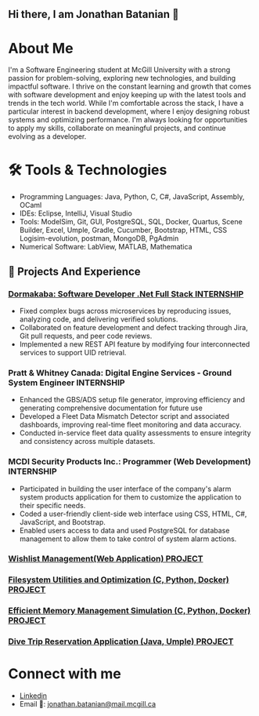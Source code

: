 ## Hi there, I am Jonathan Batanian 👋
# About Me 

I'm a Software Engineering student at McGill University with a strong passion for problem-solving, exploring new technologies, and building impactful software. I thrive on the constant learning and growth that comes with software development and enjoy keeping up with the latest tools and trends in the tech world.
While I'm comfortable across the stack, I have a particular interest in backend development, where I enjoy designing robust systems and optimizing performance. I'm always looking for opportunities to apply my skills, collaborate on meaningful projects, and continue evolving as a developer.

# 🛠️ Tools & Technologies 
- Programming Languages: Java, Python, C, C#, JavaScript, Assembly, OCaml
- IDEs: Eclipse, IntelliJ, Visual Studio
- Tools: ModelSim, Git, GUI, PostgreSQL, SQL, Docker, Quartus, Scene Builder, Excel, Umple, Gradle, Cucumber, Bootstrap, HTML, CSS Logisim-evolution, postman, MongoDB, PgAdmin
- Numerical Software: LabView, MATLAB, Mathematica

## 💼 Projects And Experience
### [Dormakaba: Software Developer .Net Full Stack INTERNSHIP](https://mcgill-my.sharepoint.com/:p:/r/personal/jonathan_batanian_mail_mcgill_ca/Documents/Presentation-EndOfInternship.pptx?d=wda87be3b4da144e483795425aa0fb92b&csf=1&web=1&e=zbnmkK)
- Fixed complex bugs across microservices by reproducing issues, analyzing code, and delivering verified 
solutions.
- Collaborated on feature development and defect tracking through Jira, Git pull requests, and peer code 
reviews.
- Implemented a new REST API feature by modifying four interconnected services to support UID retrieval.
### Pratt & Whitney Canada: Digital Engine Services - Ground System Engineer INTERNSHIP
- Enhanced the GBS/ADS setup file generator, improving efficiency and generating comprehensive 
documentation for future use
- Developed a Fleet Data Mismatch Detector script and associated dashboards, improving real-time fleet 
monitoring and data accuracy.
- Conducted in-service fleet data quality assessments to ensure integrity and consistency across multiple 
datasets.
### MCDI Security Products Inc.: Programmer (Web Development) INTERNSHIP
- Participated in building the user interface of the company's alarm system products application for them to 
customize the application to their specific needs.
- Coded a user-friendly client-side web interface using CSS, HTML, C#, JavaScript, and Bootstrap.
- Enabled users access to data and used PostgreSQL for database management to allow them to take 
control of system alarm actions.


### [Wishlist Management(Web Application) PROJECT](https://github.com/estefaniavazquez/Listful)
### [Filesystem Utilities and Optimization (C, Python, Docker) PROJECT](https://github.com/madebysimone/310A/tree/main/a2)
### [Efficient Memory Management Simulation (C, Python, Docker) PROJECT](https://github.com/madebysimone/310A/tree/main/a3)
### [Dive Trip Reservation Application (Java, Umple) PROJECT](https://github.com/McGill-ECSE223-Winter2022/group-project--12)

# Connect with me
- [Linkedin](www.linkedin.com/in/jonathan-batanian-b9155520a)
- Email 📩: jonathan.batanian@mail.mcgill.ca


<!--

**jOBT0/jOBT0** is a ✨ _special_ ✨ repository because its `README.md` (this file) appears on your GitHub profile.

Here are some ideas to get you started:

- 🔭 I’m currently working on ...
- 🌱 I’m currently learning ...
- 👯 I’m looking to collaborate on ...
- 🤔 I’m looking for help with ...
- 💬 Ask me about ...
- 📫 How to     reach me: ...
-  Pronouns: ...😄
- ⚡ Fun fact: ...
-->
